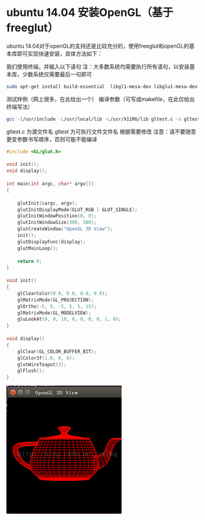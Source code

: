#  ubuntu 14.04 安装OpenGL（基于freeglut）


ubuntu 14.04对于openGL的支持还是比较充分的，使用freeglut和openGL的基本库即可实现快速安装，具体方法如下：

我们使用终端，并输入以下语句
注：大多数系统均需要执行所有语句，以安装基本库，少数系统仅需要最后一句即可



```sh
sudo apt-get install build-essential  libgl1-mesa-dev libglu1-mesa-dev  freeglut3-dev
```

测试样例（网上很多，在此给出一个）
编译参数（可写成makefile，在此仅给出终端写法）

```sh
gcc -I/usr/include -L/usr/local/lib -L/usr/X11R6/lib gltest.c -o gltest -lglut -lGLU -lGL -lX11 -lXext  -lXi -lm 
```

gltest.c 为源文件名 gltest 为可执行文件文件名 根据需要修改
注意：请不要随意更变参数书写顺序，否则可能不能编译

```c
#include <GL/glut.h>

void init();
void display();

int main(int argc, char* argv[])
{

    glutInit(&argc, argv);
    glutInitDisplayMode(GLUT_RGB | GLUT_SINGLE);
    glutInitWindowPosition(0, 0);
    glutInitWindowSize(300, 300);
    glutCreateWindow("OpenGL 3D View");
    init();
    glutDisplayFunc(display);
    glutMainLoop();

    return 0;
}

void init()
{
    glClearColor(0.0, 0.0, 0.0, 0.0);
    glMatrixMode(GL_PROJECTION);
    glOrtho(-5, 5, -5, 5, 5, 15);
    glMatrixMode(GL_MODELVIEW);
    gluLookAt(0, 0, 10, 0, 0, 0, 0, 1, 0);
}

void display()
{
    glClear(GL_COLOR_BUFFER_BIT);
    glColor3f(1.0, 0, 0);
    glutWireTeapot(3);
    glFlush();
}
```

![](sample.jpg)


